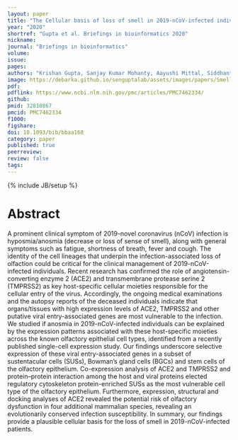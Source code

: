 ```yaml
---
layout: paper
title: "The Cellular basis of loss of smell in 2019-nCoV-infected individuals"
year: "2020"
shortref: "Gupta et al. Briefings in bioinformatics 2020"
nickname:
journal: "Briefings in bioinformatics"
volume: 
issue: 
pages:
authors: "Krishan Gupta, Sanjay Kumar Mohanty, Aayushi Mittal, Siddhant Kalra, Suvendu Kumar, Tripti Mishra, Jatin Ahuja, Debarka Sengupta, Gaurav Ahuja"
image: https://debarka.github.io/senguptalab/assets/images/papers/SmellLossCovid.jpg
pdf:
pdflink: https://www.ncbi.nlm.nih.gov/pmc/articles/PMC7462334/
github: 
pmid: 32810867
pmcid: PMC7462334
f1000:
figshare:
doi: 10.1093/bib/bbaa168
category: paper
published: true
peerreview:
review: false
tags:
---
```

{% include JB/setup %}


# Abstract

A prominent clinical symptom of 2019-novel coronavirus (nCoV) infection is hyposmia/anosmia (decrease or loss of sense of smell), along with general symptoms such as fatigue, shortness of breath, fever and cough. The identity of the cell lineages that underpin the infection-associated loss of olfaction could be critical for the clinical management of 2019-nCoV-infected individuals. Recent research has confirmed the role of angiotensin-converting enzyme 2 (ACE2) and transmembrane protease serine 2 (TMPRSS2) as key host-specific cellular moieties responsible for the cellular entry of the virus. Accordingly, the ongoing medical examinations and the autopsy reports of the deceased individuals indicate that organs/tissues with high expression levels of ACE2, TMPRSS2 and other putative viral entry-associated genes are most vulnerable to the infection. We studied if anosmia in 2019-nCoV-infected individuals can be explained by the expression patterns associated with these host-specific moieties across the known olfactory epithelial cell types, identified from a recently published single-cell expression study. Our findings underscore selective expression of these viral entry-associated genes in a subset of sustentacular cells (SUSs), Bowman’s gland cells (BGCs) and stem cells of the olfactory epithelium. Co-expression analysis of ACE2 and TMPRSS2 and protein–protein interaction among the host and viral proteins elected regulatory cytoskeleton protein-enriched SUSs as the most vulnerable cell type of the olfactory epithelium. Furthermore, expression, structural and docking analyses of ACE2 revealed the potential risk of olfactory dysfunction in four additional mammalian species, revealing an evolutionarily conserved infection susceptibility. In summary, our findings provide a plausible cellular basis for the loss of smell in 2019-nCoV-infected patients.
